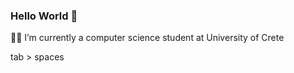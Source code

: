 ### Hello World 👋

🧑‍🎓 I’m currently a computer science student at University of Crete

tab > spaces
